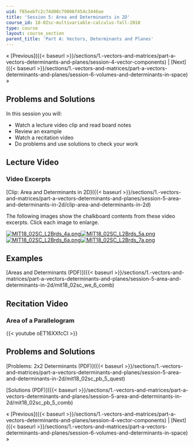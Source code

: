 ```yaml
---
uid: f85eebfc2c74d08c79806f454c3446ae
title: 'Session 5: Area and Determinants in 2D'
course_id: 18-02sc-multivariable-calculus-fall-2010
type: course
layout: course_section
parent_title: 'Part A: Vectors, Determinants and Planes'
---
```


« [Previous]({{< baseurl >}}/sections/1.-vectors-and-matrices/part-a-vectors-determinants-and-planes/session-4-vector-components) | [Next]({{< baseurl >}}/sections/1.-vectors-and-matrices/part-a-vectors-determinants-and-planes/session-6-volumes-and-determinants-in-space) »

Problems and Solutions
----------------------

In this session you will:

*   Watch a lecture video clip and read board notes
*   Review an example
*   Watch a recitation video
*   Do problems and use solutions to check your work

Lecture Video
-------------

### Video Excerpts

[Clip: Area and Determinants in 2D]({{< baseurl >}}/sections/1.-vectors-and-matrices/part-a-vectors-determinants-and-planes/session-5-area-and-determinants-in-2d/clip-area-and-determinants-in-2d)

The following images show the chalkboard contents from these video excerpts. Click each image to enlarge.

[![MIT18_02SC_L2Brds_4a.png](https://open-learning-course-data-production.s3.amazonaws.com/18-02sc-multivariable-calculus-fall-2010/d1eee34fc8338154a990db82e886fb3c_MIT18_02SC_L2Brds_4a.png)](https://open-learning-course-data-production.s3.amazonaws.com/18-02sc-multivariable-calculus-fall-2010/ec68ed543c9baa2f65dce6a5e2ec4e83_MIT18_02SC_L2Brds_4.png "Open in a new window.")[![MIT18_02SC_L2Brds_5a.png](https://open-learning-course-data-production.s3.amazonaws.com/18-02sc-multivariable-calculus-fall-2010/32c40fcc83d1fa6a034d96c1ec12ad22_MIT18_02SC_L2Brds_5a.png)](https://open-learning-course-data-production.s3.amazonaws.com/18-02sc-multivariable-calculus-fall-2010/7d680424b5b6cab9b7f57b9f14d0ff0d_MIT18_02SC_L2Brds_5.png "Open in a new window.")[![MIT18_02SC_L2Brds_6a.png](https://open-learning-course-data-production.s3.amazonaws.com/18-02sc-multivariable-calculus-fall-2010/1576f12bbc6986d3d0ceb7093944186e_MIT18_02SC_L2Brds_6a.png)](https://open-learning-course-data-production.s3.amazonaws.com/18-02sc-multivariable-calculus-fall-2010/2ed0ee82a657c3c1b0216663ccf8e2e2_MIT18_02SC_L2Brds_6.png "Open in a new window.")[![MIT18_02SC_L2Brds_7a.png](https://open-learning-course-data-production.s3.amazonaws.com/18-02sc-multivariable-calculus-fall-2010/e94e02eb15dace75386110d208eca821_MIT18_02SC_L2Brds_7a.png)](https://open-learning-course-data-production.s3.amazonaws.com/18-02sc-multivariable-calculus-fall-2010/8f8dd16c8f6021b0ef5b8bb075e5f7e3_MIT18_02SC_L2Brds_7.png "Open in a new window.")

Examples
--------

[Areas and Determinants (PDF)]({{< baseurl >}}/sections/1.-vectors-and-matrices/part-a-vectors-determinants-and-planes/session-5-area-and-determinants-in-2d/mit18_02sc_we_6_comb)

Recitation Video
----------------

### Area of a Parallelogram

{{< youtube oET16XXfcCI >}}

Problems and Solutions
----------------------

[Problems: 2x2 Determinants (PDF)]({{< baseurl >}}/sections/1.-vectors-and-matrices/part-a-vectors-determinants-and-planes/session-5-area-and-determinants-in-2d/mit18_02sc_pb_5_quest)

[Solutions (PDF)]({{< baseurl >}}/sections/1.-vectors-and-matrices/part-a-vectors-determinants-and-planes/session-5-area-and-determinants-in-2d/mit18_02sc_pb_5_comb)

« [Previous]({{< baseurl >}}/sections/1.-vectors-and-matrices/part-a-vectors-determinants-and-planes/session-4-vector-components) | [Next]({{< baseurl >}}/sections/1.-vectors-and-matrices/part-a-vectors-determinants-and-planes/session-6-volumes-and-determinants-in-space) »